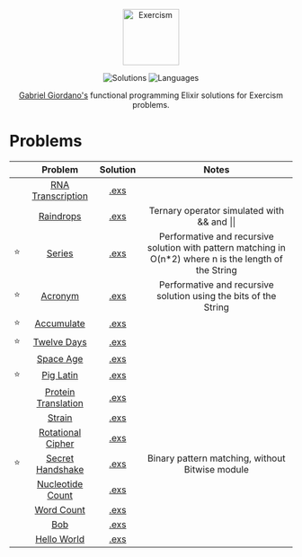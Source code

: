<p align="center">
  <a href="https://exercism.io/profiles/gabrielgiordan">
    <img alt="Exercism" width="100" src="https://assets.exercism.io/tracks/elixir-hex-turquoise.png">
  </a>
</p>
<p align="center">
  <img alt="Solutions" src="https://img.shields.io/badge/Solutions-16-009DA9.svg?longCache=true&style=for-the-badge">
  <img alt="Languages" src="https://img.shields.io/badge/Languages-Elixir-009DA9.svg?longCache=true&style=for-the-badge">
</p>
<p align="center">
  <a alt="Exercism profile" href="https://exercism.io/profiles/gabrielgiordan">Gabriel Giordano's</a> functional programming Elixir  solutions for Exercism problems.
</p>

# Problems
|   | Problem  | Solution | Notes |
|-- |:--------:|:--------:|:-----:|
|   | [RNA Transcription](rna-transcription) | [.exs](rna-transcription/rna_transcription.exs) | |
|   | [Raindrops](raindrops) | [.exs](raindrops/raindrops.exs) | Ternary operator simulated with && and &#124;&#124; |
| ⭐ | [Series](series) | [.exs](series/series.exs) | Performative and recursive solution with pattern matching in O(n*2) where n is the length of the String |
| ⭐ | [Acronym](acronym) | [.exs](acronym/acronym.exs) | Performative and recursive solution using the bits of the String |
| ⭐ | [Accumulate](accumulate) | [.exs](accumulate/accumulate.exs) | |
| ⭐ | [Twelve Days](twelve-days) | [.exs](twelve-days/twelve_days.exs) | |
|  | [Space Age](space-age) | [.exs](space-age/space_age.exs) | |
| ⭐ | [Pig Latin](pig-latin) | [.exs](pig-latin/pig_latin.exs) | |
|  | [Protein Translation](protein-translation) | [.exs](protein-translation/protein_translation.exs) | |
|  | [Strain](strain)| [.exs](strain/strain.exs) | |
|  | [Rotational Cipher](rotational-cipher) | [.exs](rotational-cipher/rotational_cipher.exs) | |
| ⭐ | [Secret Handshake](secret-handshake) | [.exs](secret-handshake/secret_handshake.exs) | Binary pattern matching, without Bitwise module |
|  | [Nucleotide Count](nucleotide-count) | [.exs](nucleotide-count/nucleotide_count.exs) | |
|  | [Word Count](word-count) | [.exs](word-count/word_count.exs) | |
|  | [Bob](bob) | [.exs](bob/bob.exs) | |
|  | [Hello World](hello-world) | [.exs](hello-world/hello_world.exs) | |